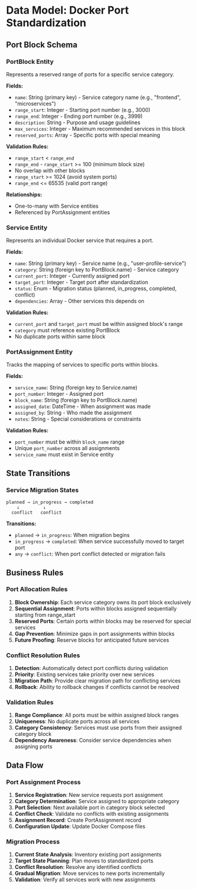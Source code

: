 # Data Model: Docker Port Standardization

## Port Block Schema

### PortBlock Entity
Represents a reserved range of ports for a specific service category.

**Fields:**
- `name`: String (primary key) - Service category name (e.g., "frontend", "microservices")
- `range_start`: Integer - Starting port number (e.g., 3000)
- `range_end`: Integer - Ending port number (e.g., 3999)
- `description`: String - Purpose and usage guidelines
- `max_services`: Integer - Maximum recommended services in this block
- `reserved_ports`: Array<Integer> - Specific ports with special meaning

**Validation Rules:**
- `range_start` < `range_end`
- `range_end` - `range_start` >= 100 (minimum block size)
- No overlap with other blocks
- `range_start` >= 1024 (avoid system ports)
- `range_end` <= 65535 (valid port range)

**Relationships:**
- One-to-many with Service entities
- Referenced by PortAssignment entities

### Service Entity
Represents an individual Docker service that requires a port.

**Fields:**
- `name`: String (primary key) - Service name (e.g., "user-profile-service")
- `category`: String (foreign key to PortBlock.name) - Service category
- `current_port`: Integer - Currently assigned port
- `target_port`: Integer - Target port after standardization
- `status`: Enum - Migration status (planned, in_progress, completed, conflict)
- `dependencies`: Array<String> - Other services this depends on

**Validation Rules:**
- `current_port` and `target_port` must be within assigned block's range
- `category` must reference existing PortBlock
- No duplicate ports within same block

### PortAssignment Entity
Tracks the mapping of services to specific ports within blocks.

**Fields:**
- `service_name`: String (foreign key to Service.name)
- `port_number`: Integer - Assigned port
- `block_name`: String (foreign key to PortBlock.name)
- `assigned_date`: DateTime - When assignment was made
- `assigned_by`: String - Who made the assignment
- `notes`: String - Special considerations or constraints

**Validation Rules:**
- `port_number` must be within `block_name` range
- Unique `port_number` across all assignments
- `service_name` must exist in Service entity

## State Transitions

### Service Migration States
```
planned → in_progress → completed
    ↓         ↓
  conflict   conflict
```

**Transitions:**
- `planned` → `in_progress`: When migration begins
- `in_progress` → `completed`: When service successfully moved to target port
- `any` → `conflict`: When port conflict detected or migration fails

## Business Rules

### Port Allocation Rules
1. **Block Ownership**: Each service category owns its port block exclusively
2. **Sequential Assignment**: Ports within blocks assigned sequentially starting from range_start
3. **Reserved Ports**: Certain ports within blocks may be reserved for special services
4. **Gap Prevention**: Minimize gaps in port assignments within blocks
5. **Future Proofing**: Reserve blocks for anticipated future services

### Conflict Resolution Rules
1. **Detection**: Automatically detect port conflicts during validation
2. **Priority**: Existing services take priority over new services
3. **Migration Path**: Provide clear migration path for conflicting services
4. **Rollback**: Ability to rollback changes if conflicts cannot be resolved

### Validation Rules
1. **Range Compliance**: All ports must be within assigned block ranges
2. **Uniqueness**: No duplicate ports across all services
3. **Category Consistency**: Services must use ports from their assigned category block
4. **Dependency Awareness**: Consider service dependencies when assigning ports

## Data Flow

### Port Assignment Process
1. **Service Registration**: New service requests port assignment
2. **Category Determination**: Service assigned to appropriate category
3. **Port Selection**: Next available port in category block selected
4. **Conflict Check**: Validate no conflicts with existing assignments
5. **Assignment Record**: Create PortAssignment record
6. **Configuration Update**: Update Docker Compose files

### Migration Process
1. **Current State Analysis**: Inventory existing port assignments
2. **Target State Planning**: Plan moves to standardized ports
3. **Conflict Resolution**: Resolve any identified conflicts
4. **Gradual Migration**: Move services to new ports incrementally
5. **Validation**: Verify all services work with new assignments